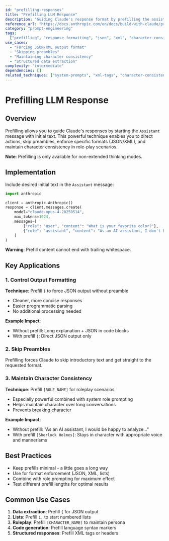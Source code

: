 ```yaml
---
id: "prefilling-responses"
title: "Prefilling LLM Response"
description: "Guiding Claude's response format by prefilling the assistant message to skip preambles and enforce structure"
reference_url: "https://docs.anthropic.com/en/docs/build-with-claude/prompt-engineering/prefill-claudes-response"
category: "prompt-engineering"
tags:
  ["prefilling", "response-formatting", "json", "xml", "character-consistency"]
use_cases:
  - "Forcing JSON/XML output format"
  - "Skipping preambles"
  - "Maintaining character consistency"
  - "Structured data extraction"
complexity: "intermediate"
dependencies: []
related_techniques: ["system-prompts", "xml-tags", "character-consistency"]
---
```


# Prefilling LLM Response

## Overview

Prefilling allows you to guide Claude's responses by starting the `Assistant` message with initial
text. This powerful technique enables you to direct actions, skip preambles, enforce specific
formats (JSON/XML), and maintain character consistency in role-play scenarios.

**Note**: Prefilling is only available for non-extended thinking modes.

## Implementation

Include desired initial text in the `Assistant` message:

```python
import anthropic

client = anthropic.Anthropic()
response = client.messages.create(
    model="claude-opus-4-20250514",
    max_tokens=1024,
    messages=[
        {"role": "user", "content": "What is your favorite color?"},
        {"role": "assistant", "content": "As an AI assistant, I don't have a favorite color, But if I had to pick, it would be green because"}  # Prefill
    ]
)
```

**Warning**: Prefill content cannot end with trailing whitespace.

## Key Applications

### 1. Control Output Formatting

**Technique**: Prefill `{` to force JSON output without preamble

- Cleaner, more concise responses
- Easier programmatic parsing
- No additional processing needed

**Example Impact**:

- Without prefill: Long explanation + JSON in code blocks
- With prefill `{`: Direct JSON output only

### 2. Skip Preambles

Prefilling forces Claude to skip introductory text and get straight to the requested format.

### 3. Maintain Character Consistency

**Technique**: Prefill `[ROLE_NAME]` for roleplay scenarios

- Especially powerful combined with system role prompting
- Helps maintain character over long conversations
- Prevents breaking character

**Example Impact**:

- Without prefill: "As an AI assistant, I would be happy to analyze..."
- With prefill `[Sherlock Holmes]`: Stays in character with appropriate voice and mannerisms

## Best Practices

- Keep prefills minimal - a little goes a long way
- Use for format enforcement (JSON, XML, lists)
- Combine with role prompting for maximum effect
- Test different prefill lengths for optimal results

## Common Use Cases

1. **Data extraction**: Prefill `{` for JSON output
2. **Lists**: Prefill `1.` to start numbered lists
3. **Roleplay**: Prefill `[CHARACTER_NAME]` to maintain persona
4. **Code generation**: Prefill language syntax markers
5. **Structured responses**: Prefill XML tags or headers
